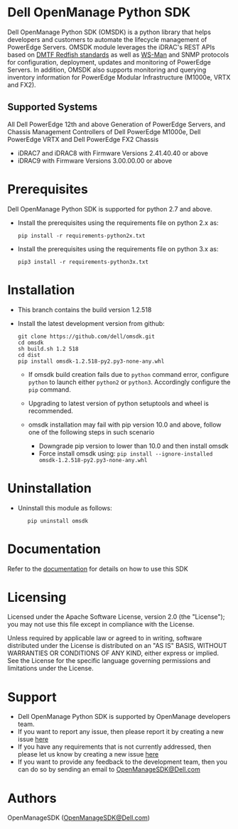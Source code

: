 
# Dell OpenManage Python SDK

Dell OpenManage Python SDK (OMSDK) is a python library that helps developers and customers to automate the lifecycle management of PowerEdge Servers. OMSDK module leverages the iDRAC's REST APIs based on [DMTF Redfish standards](https://www.dmtf.org/standards/redfish) as well as [WS-Man](https://www.dmtf.org/standards/ws-man) and SNMP protocols for configuration, deployment, updates and monitoring of PowerEdge Servers.  In addition, OMSDK also supports monitoring and querying inventory information for PowerEdge Modular Infrastructure (M1000e, VRTX and FX2).

## Supported Systems

All Dell PowerEdge 12th and above Generation of PowerEdge Servers, and Chassis Management Controllers of Dell PowerEdge M1000e, Dell PowerEdge VRTX and Dell PowerEdge FX2 Chassis

  * iDRAC7 and iDRAC8 with Firmware Versions 2.41.40.40 or above
  * iDRAC9 with Firmware Versions 3.00.00.00 or above


# Prerequisites
Dell OpenManage Python SDK is supported for python 2.7 and above.
  
  * Install the prerequisites using the requirements file on python 2.x as:

    ``` pip install -r requirements-python2x.txt ```

  * Install the prerequisites using the requirements file on python 3.x as:

    ``` pip3 install -r requirements-python3x.txt ```
    
# Installation
  * This branch contains the build version 1.2.518
  * Install the latest development version from github:

	```
	git clone https://github.com/dell/omsdk.git
	cd omsdk
	sh build.sh 1.2 518
	cd dist
	pip install omsdk-1.2.518-py2.py3-none-any.whl
	```
	* If omsdk build creation fails due to `python` command error, configure
	 `python` to launch either `python2` or `python3`. Accordingly configure the `pip` command.
	* Upgrading to latest version of python setuptools and wheel is
	 recommended.
	* omsdk installation may fail with pip version 10.0 and above, follow one of the following steps in such scenario
	
		* Downgrade pip version to lower than 10.0 and then install omsdk
		* Force install omsdk using:
		  ```pip install --ignore-installed omsdk-1.2.518-py2.py3-none-any.whl```
		  
# Uninstallation
  * Uninstall this module as follows:

    ```
	   pip uninstall omsdk
	```

# Documentation
Refer to the [documentation](./docs) for details on how to use this SDK

# Licensing
Licensed under the Apache Software License, version 2.0 (the "License"); you may not use this file except in compliance with the License.

Unless required by applicable law or agreed to in writing, software distributed under the License is distributed on an "AS IS" BASIS, WITHOUT WARRANTIES OR CONDITIONS OF ANY KIND, either express or implied. See the License for the specific language governing permissions and limitations under the License.

# Support
  * Dell OpenManage Python SDK is supported by OpenManage developers team.
  * If you want to report any issue, then please report it by creating a new issue [here](https://github.com/dell/omsdk/issues)
  * If you have any requirements that is not currently addressed, then please let us know by creating a new issue [here](https://github.com/dell/omsdk/issues)
  * If you want to provide any feedback to the development team, then you can do so by sending an email to OpenManageSDK@Dell.com

# Authors
OpenManageSDK (OpenManageSDK@Dell.com)
